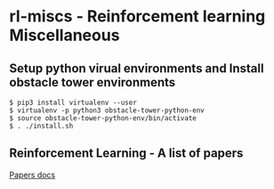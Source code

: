 # rl-miscs - Reinforcement learning Miscellaneous

## Setup python virual environments and Install obstacle tower environments
```
$ pip3 install virtualenv --user
$ virtualenv -p python3 obstacle-tower-python-env
$ source obstacle-tower-python-env/bin/activate
$ . ./install.sh
```

## Reinforcement Learning - A list of papers
[Papers docs](https://docs.google.com/spreadsheets/d/1rpJbFiOZ8utQITPDsMGsKAhIZJ3H2zaLXfaAJArSbJE/edit?usp=sharing)
